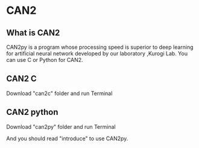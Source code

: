 # CAN2
## What is CAN2
CAN2py is a  program whose processing speed is superior to deep learning for artificial neural network developed by our laboratory ,Kurogi Lab.
You can use C or Python for CAN2.

## CAN2  C 
Download "can2c" folder and run Terminal

## CAN2  python
Download  "can2py" folder and run Terminal

And you should read "introduce" to use CAN2py.

